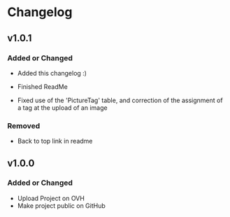 # Changelog
## v1.0.1
### Added or Changed
- Added this changelog :)
- Finished ReadMe

- Fixed use of the 'PictureTag' table, and correction of the assignment of a tag at the upload of an image

### Removed
- Back to top link in readme

## v1.0.0
### Added or Changed
- Upload Project on OVH
- Make project public on GitHub